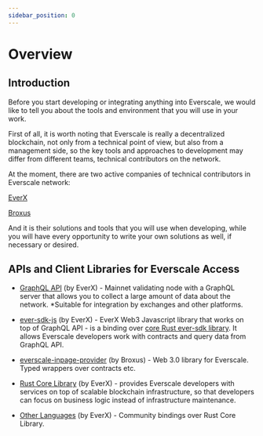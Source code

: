 ```yaml
---
sidebar_position: 0
---
```


# Overview

## Introduction

Before you start developing or integrating anything into Everscale, we would like to tell you about the tools and environment that you will use in your work.

First of all, it is worth noting that Everscale is really a decentralized blockchain, not only from a technical point of view, but also from a management side, so the key tools and approaches to development may differ from different teams, technical contributors on the network.

At the moment, there are two active companies of technical contributors in Everscale network:

[EverX](https://everx.dev/about)

[Broxus](https://broxus.com/)


And it is their solutions and tools that you will use when developing, while you will have every opportunity to write your own solutions as well, if necessary or desired.

## APIs and Client Libraries for Everscale Access

- [GraphQL API](./gql-api) (by EverX) - Mainnet validating node with a GraphQL server that allows you to collect a large amount of data about the network.
*Suitable for integration by exchanges and other platforms.

- [ever-sdk-js](./js-api/ever-sdk-js/) (by EverX) - EverX Web3 Javascript library that works on top of GraphQL API - is a binding over [core Rust ever-sdk library](https://github.com/tonlabs/ever-sdk).
It allows Everscale developers work with contracts and query data from GraphQL API. 

- [everscale-inpage-provider](./js-api/inpage-provider.md) (by Broxus) - Web 3.0 library for Everscale. Typed wrappers over contracts etc.

- [Rust Core Library](rust-api.md) (by EverX) - provides Everscale developers with services on top of scalable blockchain infrastructure, so that developers can focus on business logic instead of infrastructure maintenance.

- [Other Languages](other-lang.md) (by EverX) - Community bindings over Rust Core Library. 
